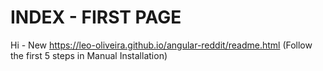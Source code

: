 # INDEX - FIRST PAGE
Hi - New 
<https://leo-oliveira.github.io/angular-reddit/readme.html> (Follow the first 5 steps in Manual Installation)

